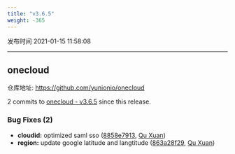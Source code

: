 ```yaml
---
title: "v3.6.5"
weight: -365
---
```


发布时间 2021-01-15 11:58:08

---
## onecloud

仓库地址: https://github.com/yunionio/onecloud

2 commits to [onecloud - v3.6.5] since this release.

### Bug Fixes (2)
- **cloudid:** optimized saml sso ([8858e7913](https://github.com/yunionio/onecloud/commit/8858e7913c469623b47cc6b2f7c0e28682798f53), [Qu Xuan](mailto:quxuan@yunionyun.com))
- **region:** update google latitude and langtitude ([863a28f29](https://github.com/yunionio/onecloud/commit/863a28f2949556d08d2b3e6fbeb25e636ef2b277), [Qu Xuan](mailto:quxuan@yunionyun.com))

[onecloud - v3.6.5]: https://github.com/yunionio/onecloud/compare/v3.6.4...v3.6.5
